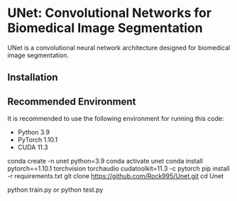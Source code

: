 # UNet: Convolutional Networks for Biomedical Image Segmentation

UNet is a convolutional neural network architecture designed for biomedical image segmentation.

## Installation
## Recommended Environment

It is recommended to use the following environment for running this code:

- Python 3.9
- PyTorch 1.10.1
- CUDA 11.3

conda create -n unet python=3.9
conda activate unet
conda install pytorch==1.10.1 torchvision torchaudio cudatoolkit=11.3 -c pytorch
pip install -r requirements.txt
git clone https://github.com/Rock995/Unet.git
cd Unet

python train.py or python test.py
